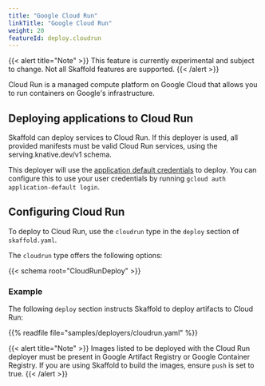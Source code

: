 ```yaml
---
title: "Google Cloud Run"
linkTitle: "Google Cloud Run"
weight: 20
featureId: deploy.cloudrun
---
```


{{< alert title="Note" >}}
This feature is currently experimental and subject to change. Not all Skaffold features are supported.
{{< /alert >}}

Cloud Run is a managed compute platform on Google Cloud that allows you to run containers on Google's infrastructure.


## Deploying applications to Cloud Run

Skaffold can deploy services to Cloud Run. If this deployer is used, all provided manifests must be valid Cloud Run services, using the serving.knative.dev/v1 schema.

This deployer will use the [application default credentials](https://cloud.google.com/docs/authentication/production#automatically) to deploy.  You can configure this to use your user credentials by running `gcloud auth application-default login`.

## Configuring Cloud Run

To deploy to Cloud Run, use the `cloudrun` type in the `deploy` section of `skaffold.yaml`.

The `cloudrun` type offers the following options:

{{< schema root="CloudRunDeploy" >}}

### Example

The following `deploy` section instructs Skaffold to deploy
artifacts to Cloud Run:

{{% readfile file="samples/deployers/cloudrun.yaml" %}}

{{< alert title="Note" >}}
Images listed to be deployed with the Cloud Run deployer must be present in Google Artifact
Registry or Google Container Registry. If you are using Skaffold to build the images, ensure `push` is 
set to true.
{{< /alert >}}